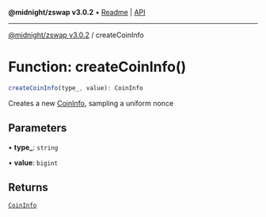 **@midnight/zswap v3.0.2** • [Readme](../README.md) \| [API](../globals.md)

***

[@midnight/zswap v3.0.2](../README.md) / createCoinInfo

# Function: createCoinInfo()

```ts
createCoinInfo(type_, value): CoinInfo
```

Creates a new [CoinInfo](../type-aliases/CoinInfo.md), sampling a uniform nonce

## Parameters

• **type\_**: `string`

• **value**: `bigint`

## Returns

[`CoinInfo`](../type-aliases/CoinInfo.md)

